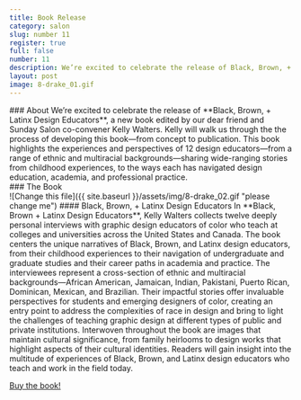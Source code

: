 ```yaml
---
title: Book Release
category: salon
slug: number 11
register: true
full: false
number: 11
description: We’re excited to celebrate the release of Black, Brown, + Latinx Design Educators, a new book edited by our dear friend and Sunday Salon co-convener Kelly Walters.
layout: post
image: 8-drake_01.gif
---
```

<section class="intro-material" markdown="1">
<div class="intro-text" markdown="1">
### About
We’re excited to celebrate the release of **Black, Brown, + Latinx Design Educators**, a new book edited by our dear friend and Sunday Salon co-convener Kelly Walters. Kelly will walk us through the the process of developing this book—from concept to publication. This book highlights the experiences and perspectives of 12 design educators—from a range of ethnic and multiracial backgrounds—sharing wide-ranging stories from childhood experiences, to the ways each has navigated design education, academia, and professional practice.
</div>
</section>
### The Book
<section class="presenter-container-single" markdown="1">
<article markdown="1">
![Change this file]({{ site.baseurl }}/assets/img/8-drake_02.gif "please change me")
#### Black, Brown, + Latinx Design Educators
In **Black, Brown + Latinx Design Educators**, Kelly Walters collects twelve deeply personal interviews with graphic design educators of color who teach at colleges and universities across the United States and Canada. The book centers the unique narratives of Black, Brown, and Latinx design educators, from their childhood experiences to their navigation of undergraduate and graduate studies and their career paths in academia and practice. The interviewees represent a cross-section of ethnic and multiracial backgrounds—African American, Jamaican, Indian, Pakistani, Puerto Rican, Dominican, Mexican, and Brazilian. Their impactful stories offer invaluable perspectives for students and emerging designers of color, creating an entry point to address the complexities of race in design and bring to light the challenges of teaching graphic design at different types of public and private institutions. Interwoven throughout the book are images that maintain cultural significance, from family heirlooms to design works that highlight aspects of their cultural identities. Readers will gain insight into the multitude of experiences of Black, Brown, and Latinx design educators who teach and work in the field today.

[Buy the book!](https://papress.com/collections/new-releases/products/black-brown-latinx-design-educators)
</article>
</section>
